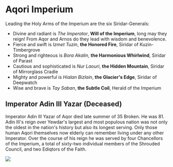 # Aqori Imperium

Leading the Holy Arms of the Imperium are the six Siridar-Generals:
* Divine and radiant is *The Imperator*, **Will of the Imperium**, long may they reign! From Aqor and Arnos do they lead with wisdom and benevolence.
* Fierce and swift is *Izmet Tuzin*, **the Honored Fire**, Siridar of Kuzin-Timbergrove
* Strong and righteous is *Bora Akalin*, **the Harmonious Whirlwind**, Siridar of Parast
* Cautious and sophisticated is *Nur Laouri*, **the Hidden Mountain**, Siridar of Mirrorglass Cradle
* Mighty and powerful is *Hialan Bizlain*, **the Glacier's Edge**, Siridar of Deepwatch
* Wise and brave is *Tay Saban*, **the Subtle Coil**, Herald of the Imperium

## Imperator Adin III Yazar (Deceased)

Imperator Adin III Yazar of Aqor died late summer of 35 Broken. He was 81. Adin III's reign over Yewdar's largest and most populous nation was not only the oldest in the nation's history but also its longest serving. Only those human Aqori themselves now elderly can remember living under any other Imperator. Over the course of his reign he was served by four Chancellors of the Imperium, a total of sixty-two individual members of the Shrouded Council, and two Ediqtors of the Faith.

![](/assets/npcs/Adin-III.png)
